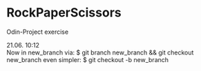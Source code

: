 # RockPaperScissors
Odin-Project exercise

21.06. 10:12  
Now in new_branch 
via:              $ git branch new_branch && git checkout new_branch
even simpler:     $ git checkout -b new_branch
